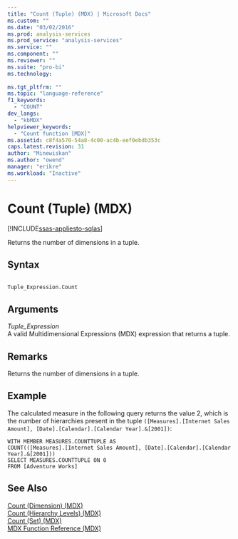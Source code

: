 ```yaml
---
title: "Count (Tuple) (MDX) | Microsoft Docs"
ms.custom: ""
ms.date: "03/02/2016"
ms.prod: analysis-services
ms.prod_service: "analysis-services"
ms.service: ""
ms.component: ""
ms.reviewer: ""
ms.suite: "pro-bi"
ms.technology: 
  
ms.tgt_pltfrm: ""
ms.topic: "language-reference"
f1_keywords: 
  - "COUNT"
dev_langs: 
  - "kbMDX"
helpviewer_keywords: 
  - "Count function [MDX]"
ms.assetid: c8f4a570-54a8-4c00-ac4b-eef0ebdb353c
caps.latest.revision: 31
author: "Minewiskan"
ms.author: "owend"
manager: "erikre"
ms.workload: "Inactive"
---
```

# Count (Tuple) (MDX)
[!INCLUDE[ssas-appliesto-sqlas](../includes/ssas-appliesto-sqlas.md)]

  Returns the number of dimensions in a tuple.  
  
## Syntax  
  
```  
  
Tuple_Expression.Count  
```  
  
## Arguments  
 *Tuple_Expression*  
 A valid Multidimensional Expressions (MDX) expression that returns a tuple.  
  
## Remarks  
 Returns the number of dimensions in a tuple.  
  
## Example  
 The calculated measure in the following query returns the value 2, which is the number of hierarchies present in the tuple `([Measures].[Internet Sales Amount], [Date].[Calendar].[Calendar Year].&[2001])`:  
  
```  
WITH MEMBER MEASURES.COUNTTUPLE AS  
COUNT(([Measures].[Internet Sales Amount], [Date].[Calendar].[Calendar Year].&[2001]))  
SELECT MEASURES.COUNTTUPLE ON 0  
FROM [Adventure Works]  
```  
  
## See Also  
 [Count &#40;Dimension&#41; &#40;MDX&#41;](../mdx/count-dimension-mdx.md)   
 [Count &#40;Hierarchy Levels&#41; &#40;MDX&#41;](../mdx/count-hierarchy-levels-mdx.md)   
 [Count &#40;Set&#41; &#40;MDX&#41;](../mdx/count-set-mdx.md)   
 [MDX Function Reference &#40;MDX&#41;](../mdx/mdx-function-reference-mdx.md)  
  
  
